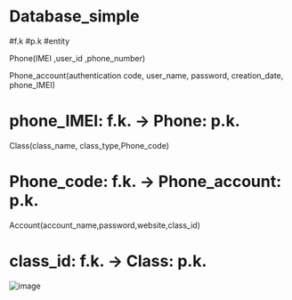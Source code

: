 # Database_simple
#f.k #p.k #entity

Phone(IMEI ,user_id ,phone_number)	

Phone_account(authentication code, user_name, password, creation_date, phone_IMEI)
# phone_IMEI: f.k. → Phone: p.k.

Class(class_name, class_type,Phone_code)
# Phone_code: f.k. → Phone_account: p.k.

Account(account_name,password,website,class_id)
# class_id: f.k. → Class: p.k.
![image](https://user-images.githubusercontent.com/79518665/158006847-06cb63a5-ab6c-4ff9-9845-a4c62b6ae0a7.png)
